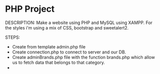<h1>PHP Project</h1>

DESCRIPTION:
Make a website using PHP and MySQL using XAMPP. For the styles i'm using a mix of CSS, bootstrap and sweetalert2.

STEPS:
<ul>
<li>Create from template admin.php file</li>
<li>Create connection.php to connect to server and our DB.</li>
<li>Create adminBrands.php file with the function brands.php which allow us to fetch data that belongs to that category.</li>
<li></li>

</ul>